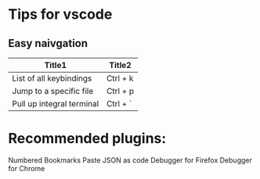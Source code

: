<!--ts-->
<!--te-->


# Tips for vscode

## Easy naivgation
Title1 | Title2
------------|-----
List of all keybindings | Ctrl + k
Jump to a specific file | Ctrl + p
Pull up integral terminal | Ctrl + `



Recommended plugins:
=====================
Numbered Bookmarks
Paste JSON as code
Debugger for Firefox
Debugger for Chrome
